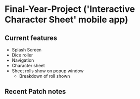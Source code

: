 # Final-Year-Project ('Interactive Character Sheet' mobile app)

## Current features

- Splash Screen
- Dice roller
- Navigation
- Character sheet
- Sheet rolls show on popup window
  - Breakdown of roll shown


## Recent Patch notes
